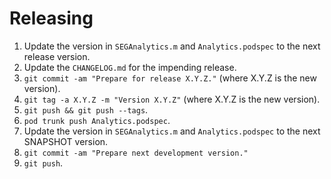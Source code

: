 Releasing
========

 1. Update the version in `SEGAnalytics.m` and `Analytics.podspec` to the next release version.
 2. Update the `CHANGELOG.md` for the impending release.
 3. `git commit -am "Prepare for release X.Y.Z."` (where X.Y.Z is the new version).
 4. `git tag -a X.Y.Z -m "Version X.Y.Z"` (where X.Y.Z is the new version).
 5. `git push && git push --tags`.
 6. `pod trunk push Analytics.podspec`.
 7. Update the version in `SEGAnalytics.m` and `Analytics.podspec` to the next SNAPSHOT version.
 8. `git commit -am "Prepare next development version."`
 9. `git push`.
